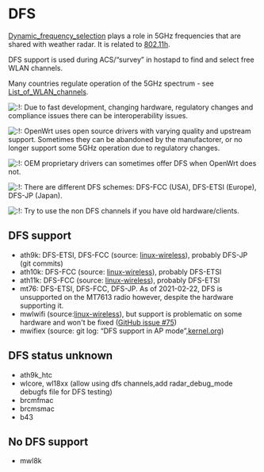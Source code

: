 # DFS

[Dynamic\_frequency\_selection](https://en.wikipedia.org/wiki/Dynamic_frequency_selection "https://en.wikipedia.org/wiki/Dynamic_frequency_selection") plays a role in 5GHz frequencies that are shared with weather radar. It is related to [802.11h](https://en.wikipedia.org/wiki/IEEE_802.11h "https://en.wikipedia.org/wiki/IEEE_802.11h").

DFS support is used during ACS/“survey” in hostapd to find and select free WLAN channels.

Many countries regulate operation of the 5GHz spectrum - see [List\_of\_WLAN\_channels](https://en.wikipedia.org/wiki/List_of_WLAN_channels "https://en.wikipedia.org/wiki/List_of_WLAN_channels").

![:!:](/lib/images/smileys/exclaim.svg) Due to fast development, changing hardware, regulatory changes and compliance issues there can be interoperability issues.

![:!:](/lib/images/smileys/exclaim.svg) OpenWrt uses open source drivers with varying quality and upstream support. Sometimes they can be abandoned by the manufactorer, or no longer support some 5GHz operation due to regulatory changes.

![:!:](/lib/images/smileys/exclaim.svg) OEM proprietary drivers can sometimes offer DFS when OpenWrt does not.

![:!:](/lib/images/smileys/exclaim.svg) There are different DFS schemes: DFS-FCC (USA), DFS-ETSI (Europe), DFS-JP (Japan).

![:!:](/lib/images/smileys/exclaim.svg) Try to use the non DFS channels if you have old hardware/clients.

## DFS support

- ath9k: DFS-ETSI, DFS-FCC (source: [linux-wireless](http://marc.info/?l=linux-wireless&m=144524581929146 "http://marc.info/?l=linux-wireless&m=144524581929146")), probably DFS-JP (git commits)
- ath10k: DFS-FCC (source: [linux-wireless](http://marc.info/?l=linux-wireless&m=144524581929146 "http://marc.info/?l=linux-wireless&m=144524581929146")), probably DFS-ETSI
- ath11k: DFS-FCC (source: [linux-wireless](https://marc.info/?l=linux-wireless&m=170227574420539 "https://marc.info/?l=linux-wireless&m=170227574420539")), probably DFS-ETSI
- mt76: DFS-ETSI, DFS-FCC, DFS-JP. As of 2021-02-22, DFS is unsupported on the MT7613 radio however, despite the hardware supporting it.
- mwlwifi (source:[linux-wireless](http://marc.info/?l=linux-wireless&m=146707822404863&w=2 "http://marc.info/?l=linux-wireless&m=146707822404863&w=2")), but support is problematic on some hardware and won't be fixed ([GitHub issue #75](https://github.com/kaloz/mwlwifi/issues/75 "https://github.com/kaloz/mwlwifi/issues/75"))
- mwifiex (source: git log: “DFS support in AP mode”,[kernel.org](http://git.kernel.org/cgit/linux/kernel/git/torvalds/linux.git/commit/?id=cf075eac9ca94ec54b5ae0c0ec798839f962be55 "http://git.kernel.org/cgit/linux/kernel/git/torvalds/linux.git/commit/?id=cf075eac9ca94ec54b5ae0c0ec798839f962be55"))

## DFS status unknown

- ath9k\_htc
- wlcore, wl18xx (allow using dfs channels,add radar\_debug\_mode debugfs file for DFS testing)
- brcmfmac
- brcmsmac
- b43

## No DFS support

- mwl8k
